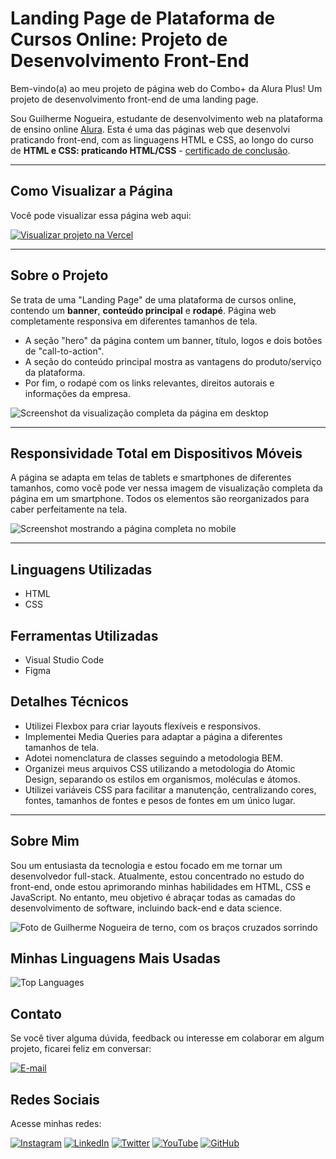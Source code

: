 # Landing Page de Plataforma de Cursos Online: Projeto de Desenvolvimento Front-End
Bem-vindo(a) ao meu projeto de página web do Combo+ da Alura Plus! Um projeto de desenvolvimento front-end de uma landing page.

Sou Guilherme Nogueira, estudante de desenvolvimento web na plataforma de ensino online [Alura](https://www.alura.com.br/). Esta é uma das páginas web que desenvolvi praticando front-end, com as linguagens HTML e CSS, ao longo do curso de **HTML e CSS: praticando HTML/CSS** - [certificado de conclusão](https://cursos.alura.com.br/certificate/54548af3-cc41-4c13-8431-6ddcca843476?lang=pt_BR).

---

## Como Visualizar a Página

Você pode visualizar essa página web aqui: 

[![Visualizar projeto na Vercel](https://img.shields.io/badge/Vercel%20Cloud-Visualizar%20a%20página-blue?style=flat-square&logo=vercel&logoColor=white&link=https://alura-plus-rose-two.vercel.app/)](https://alura-plus-rose-two.vercel.app/)

---

## Sobre o Projeto

Se trata de uma "Landing Page" de uma plataforma de cursos online, contendo um **banner**, **conteúdo principal** e **rodapé**. Página web completamente responsiva em diferentes tamanhos de tela.

* A seção "hero" da página contem um banner, título, logos e dois botões de "call-to-action".
* A seção do conteúdo principal mostra as vantagens do produto/serviço da plataforma.
* Por fim, o rodapé com os links relevantes, direitos autorais e informações da empresa.

<img src="./assets/readme/screencapture-127-0-0-1-3000-index-html-2023-08-20-02_24_20.png" alt="Screenshot da visualização completa da página em desktop">

---

## Responsividade Total em Dispositivos Móveis

A página se adapta em telas de tablets e smartphones de diferentes tamanhos, como você pode ver nessa imagem de visualização completa da página em um smartphone. Todos os elementos são reorganizados para caber perfeitamente na tela.

<img src="./assets/readme/screencapture-127-0-0-1-3000-index-html-2023-08-20-02_26_05.png" alt="Screenshot mostrando a página completa no mobile">

---

## Linguagens Utilizadas

* HTML
* CSS

## Ferramentas Utilizadas

* Visual Studio Code
* Figma

## Detalhes Técnicos

- Utilizei Flexbox para criar layouts flexíveis e responsivos.
- Implementei Media Queries para adaptar a página a diferentes tamanhos de tela.
- Adotei nomenclatura de classes seguindo a metodologia BEM.
- Organizei meus arquivos CSS utilizando a metodologia do Atomic Design, separando os estilos em organismos, moléculas e átomos.
- Utilizei variáveis CSS para facilitar a manutenção, centralizando cores, fontes, tamanhos de fontes e pesos de fontes em um único lugar.

---

## Sobre Mim

Sou um entusiasta da tecnologia e estou focado em me tornar um desenvolvedor full-stack. Atualmente, estou concentrado no estudo do front-end, 
onde estou aprimorando minhas habilidades em HTML, CSS e JavaScript. No entanto, meu objetivo é abraçar todas as camadas do desenvolvimento de 
software, incluindo back-end e data science.

<img src="./assets/readme/Perfil-Gui.png" alt="Foto de Guilherme Nogueira de terno, com os braços cruzados sorrindo">

## Minhas Linguagens Mais Usadas

![Top Languages](https://github-readme-stats.vercel.app/api/top-langs/?username=guinogueira2202&layout=compact)

## Contato

Se você tiver alguma dúvida, feedback ou interesse em colaborar em algum projeto, ficarei feliz em conversar: 

[![E-mail](https://img.shields.io/badge/Contato%20via%20E--mail-guinogueira2202%40hotmail.com-blue)](mailto:guinogueira2202@hotmail.com)

## Redes Sociais 
Acesse minhas redes:

[![Instagram](https://img.shields.io/badge/Instagram-guinogueira2202-purple)](https://www.instagram.com/guinogueira2202/) [![LinkedIn](https://img.shields.io/badge/LinkedIn-guinogueira2202-blue)](https://www.linkedin.com/in/guinogueira2202/) [![Twitter](https://img.shields.io/badge/Twitter-guinogueira2202-lightblue)](https://twitter.com/guinogueira2202) [![YouTube](https://img.shields.io/badge/YouTube-guinogueira2202-red)](https://www.youtube.com/channel/UCEfL_pp3h8Ul-LIL1C4o34w) [![GitHub](https://img.shields.io/badge/GitHub-guinogueira2202-darkgreen)](https://github.com/guinogueira2202)
